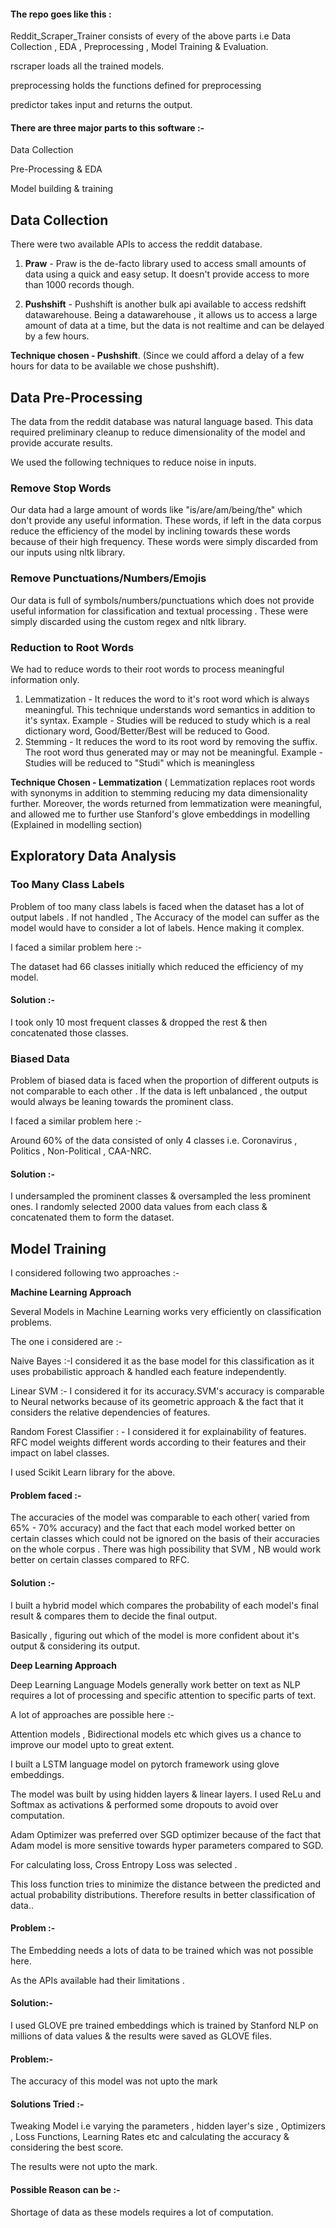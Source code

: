 
#### The repo goes like this :

Reddit_Scraper_Trainer consists of every of the above parts i.e Data Collection , EDA , Preprocessing , Model Training & Evaluation.

rscraper loads all the trained models.

preprocessing holds the functions defined  for preprocessing

predictor takes input and returns the output.


#### There are three major parts to this software :-

Data Collection

Pre-Processing &amp; EDA

Model building &amp; training



## Data Collection

There were two available APIs to access the reddit database.

1. **Praw** - Praw is the de-facto library used to access small amounts of data using a quick and easy setup. It doesn&#39;t provide access to more than 1000 records though.

1. **Pushshift** - Pushshift is another bulk api available to access redshift datawarehouse. Being a datawarehouse , it allows us to access a large amount of data at a time, but the data is not realtime and can be delayed by a few hours.

**Technique chosen - Pushshift**. (Since we could afford a delay of a few hours for data to be available we chose pushshift).

## Data Pre-Processing

The data from the reddit database was natural language based. This data required preliminary cleanup to reduce dimensionality of the model and provide accurate results.

We used the following techniques to reduce noise in inputs.

### Remove Stop Words

Our data had a large amount of words like &quot;is/are/am/being/the&quot; which don&#39;t provide any useful information. These words, if left in the data corpus reduce the efficiency of the model by inclining towards these words because of their high frequency. These words were simply discarded from our inputs using nltk library.

### Remove Punctuations/Numbers/Emojis

Our data is full of symbols/numbers/punctuations which does not provide useful information for classification and textual processing . These were simply discarded using the custom regex and nltk library.

### Reduction to Root Words

We had to reduce words to their root words to process meaningful information only.

1. Lemmatization - It reduces the word to it&#39;s root word which is always meaningful. This technique understands word semantics in addition to it&#39;s syntax. Example - Studies will be reduced to study which is a real dictionary word, Good/Better/Best will be reduced to Good.
2. Stemming - It reduces the word to its root word by removing the suffix. The root word thus generated may or may not be meaningful. Example - Studies will be reduced to &quot;Studi&quot; which is meaningless

**Technique Chosen - Lemmatization** ( Lemmatization replaces root words with synonyms in addition to stemming reducing my data dimensionality further. Moreover, the words returned from lemmatization were meaningful, and allowed me to further use Stanford&#39;s glove embeddings in modelling (Explained in modelling section)

## Exploratory Data Analysis

### Too Many Class Labels

Problem of too many class labels is faced when the dataset has a lot of output labels . If not handled , The Accuracy of the model can suffer as the model would have to consider a lot of labels. Hence making it complex.

I faced a similar problem here :-

The dataset had 66 classes initially which reduced the efficiency of my model.

#### Solution :-

I took only 10 most frequent classes &amp; dropped the rest &amp; then concatenated those classes.

### Biased Data

Problem of biased data is faced when the proportion of different outputs is not comparable to each other . If the data is left unbalanced , the output would always be leaning towards the prominent class.

I faced a similar problem here :-

Around 60% of the data consisted of only 4 classes i.e. Coronavirus , Politics , Non-Political , CAA-NRC.

#### Solution :-

I undersampled the prominent classes &amp; oversampled the less prominent ones. I randomly selected 2000 data values from each class &amp; concatenated them to form the dataset.

## Model Training

I considered following two approaches :-

**Machine Learning Approach**

Several Models in Machine Learning works very efficiently on classification problems.

The one i considered are :-

Naive Bayes :-I considered it as the base model for this classification as it uses probabilistic approach &amp; handled each feature independently.

Linear SVM :- I considered it for its accuracy.SVM&#39;s accuracy is comparable to Neural networks because of its geometric approach &amp; the fact that it considers the relative dependencies of features.

Random Forest Classifier : - I considered it for explainability of features. RFC model weights different words according to their features and their impact on label classes.

I used Scikit Learn library for the above.

#### Problem faced :-

The accuracies of the model was comparable to each other( varied from 65% - 70% accuracy) and the fact that each model worked better on certain classes which could not be ignored on the basis of their accuracies on the whole corpus . There was high possibility that SVM , NB would work better on certain classes compared to RFC.

#### Solution :-

I built a hybrid model which compares the probability of each model&#39;s final result &amp; compares them to decide the final output.

Basically , figuring out which of the model is more confident about it&#39;s output &amp; considering its output.

**Deep Learning Approach**

Deep Learning Language Models generally work better on text as NLP requires a lot of processing and specific attention to specific parts of text.

A lot of approaches are possible here :-

Attention models , Bidirectional models etc which gives us a chance to improve our model upto to great extent.

I built a LSTM language model on pytorch framework using glove embeddings.

The model was built by using hidden layers &amp; linear layers. I used ReLu and Softmax as activations &amp; performed some dropouts to avoid over computation.

Adam Optimizer was preferred over SGD optimizer because of the fact that Adam model is more sensitive towards hyper parameters compared to SGD.

For calculating loss, Cross Entropy Loss was selected .

This loss function tries to minimize the distance between the predicted and actual probability distributions. Therefore results in better classification of data..

#### Problem :-

The Embedding needs a lots of data to be trained which was not possible here.

As the APIs available had their limitations .

#### Solution:-

I used GLOVE pre trained embeddings which is trained by Stanford NLP on millions of data values &amp; the results were saved as GLOVE files.

#### Problem:-

The accuracy of this model was not upto the mark

#### Solutions Tried :-

Tweaking Model i.e varying the parameters , hidden layer&#39;s size , Optimizers , Loss Functions, Learning Rates etc and calculating the accuracy &amp; considering the best score.

The results were not upto the mark.

#### Possible Reason can be :-

Shortage of data as these models requires a lot of computation.
